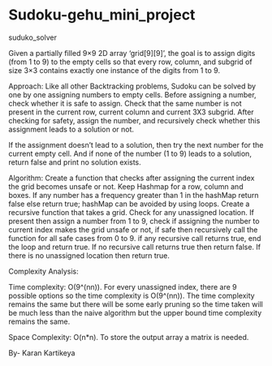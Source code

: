 # Sudoku-gehu_mini_project
suduko_solver

Given a partially filled 9×9 2D array ‘grid[9][9]’, the goal is to assign digits (from 1 to 9) to the empty cells so that every row, column, and subgrid of size 3×3 contains exactly one instance of the digits from 1 to 9. 

Approach: Like all other Backtracking problems, Sudoku can be solved by one by one assigning numbers to empty cells. Before assigning a number, check whether it is safe to assign. Check that the same number is not present in the current row, current column and current 3X3 subgrid. After checking for safety, assign the number, and recursively check whether this assignment leads to a solution or not. 

If the assignment doesn’t lead to a solution, then try the next number for the current empty cell. And if none of the number (1 to 9) leads to a solution, return false and print no solution exists.

Algorithm:  Create a function that checks after assigning the current index the grid becomes unsafe or not. Keep Hashmap for a row, column and boxes. If any number has a frequency greater than 1 in the hashMap return false else return true; hashMap can be avoided by using loops. Create a recursive function that takes a grid. Check for any unassigned location. If present then assign a number from 1 to 9, check if assigning the number to current index makes the grid unsafe or not, if safe then recursively call the function for all safe cases from 0 to 9. if any recursive call returns true, end the loop and return true. If no recursive call returns true then return false. If there is no unassigned location then return true.

Complexity Analysis: 

Time complexity: O(9^(nn)). For every unassigned index, there are 9 possible options so the time complexity is O(9^(nn)). The time complexity remains the same but there will be some early pruning so the time taken will be much less than the naive algorithm but the upper bound time complexity remains the same. 

Space Complexity: O(n*n). To store the output array a matrix is needed.

By- Karan Kartikeya

